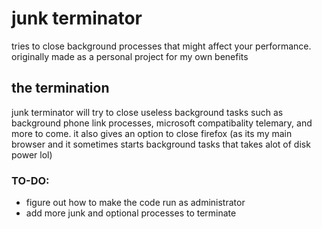 # junk terminator
 tries to close background processes that might affect your performance.
originally made as a personal project for my own benefits
## the termination
junk terminator will try to close useless background tasks such as background phone link processes, microsoft compatibality telemary, and more to come. it also gives an option to close firefox (as its my main browser and it sometimes starts background tasks that takes alot of disk power lol)



### TO-DO:
- figure out how to make the code run as administrator
- add more junk and optional processes to terminate
